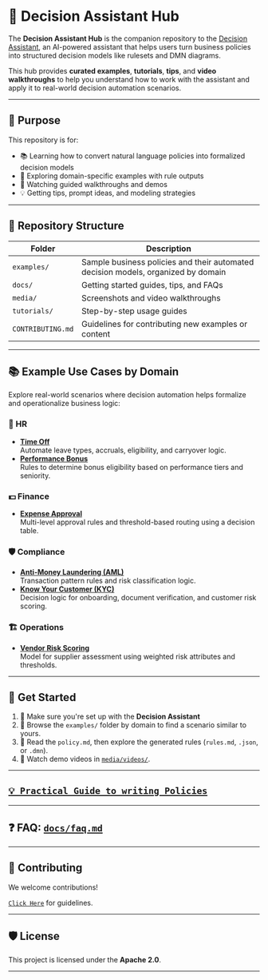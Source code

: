 # 🤖 Decision Assistant Hub

The **Decision Assistant Hub** is the companion repository to the [Decision Assistant](#), an AI-powered assistant that helps users turn business policies into structured decision models like rulesets and DMN diagrams.

This hub provides **curated examples**, **tutorials**, **tips**, and **video walkthroughs** to help you understand how to work with the assistant and apply it to real-world decision automation scenarios.

---

## 🎯 Purpose

This repository is for:
- 📚 Learning how to convert natural language policies into formalized decision models
- 🧪 Exploring domain-specific examples with rule outputs
- 🎥 Watching guided walkthroughs and demos
- 💡 Getting tips, prompt ideas, and modeling strategies

---

## 📁 Repository Structure

| Folder | Description |
|--------|-------------|
| `examples/` | Sample business policies and their automated decision models, organized by domain |
| `docs/` | Getting started guides, tips, and FAQs |
| `media/` | Screenshots and video walkthroughs |
| `tutorials/` | Step-by-step usage guides |
| `CONTRIBUTING.md` | Guidelines for contributing new examples or content |

---

## 📚 Example Use Cases by Domain

Explore real-world scenarios where decision automation helps formalize and operationalize business logic:

### 👥 HR
- **[Time Off](examples/hr/time_off_policy/)**  
  Automate leave types, accruals, eligibility, and carryover logic.  
- **[Performance Bonus](examples/hr/performance_bonus_policy/)**  
  Rules to determine bonus eligibility based on performance tiers and seniority.

### 💵 Finance
- **[Expense Approval](examples/finance/expense_approval/)**  
  Multi-level approval rules and threshold-based routing using a decision table.

### 🛡 Compliance
- **[Anti-Money Laundering (AML)](examples/compliance/aml_policy/)**  
  Transaction pattern rules and risk classification logic.  
- **[Know Your Customer (KYC)](examples/compliance/kyc_policy/)**  
  Decision logic for onboarding, document verification, and customer risk scoring.

### 🏗 Operations
- **[Vendor Risk Scoring](examples/operations/vendor_risk_scoring/)**  
  Model for supplier assessment using weighted risk attributes and thresholds.

---

## 🚀 Get Started

1. 🔧 Make sure you're set up with the **Decision Assistant**
2. 📂 Browse the `examples/` folder by domain to find a scenario similar to yours.
3. 🧠 Read the `policy.md`, then explore the generated rules (`rules.md`, `.json`, or `.dmn`).
4. 🎥 Watch demo videos in [`media/videos/`](media/videos/).

---

<!-- ## 🧠 Learn by Doing

Start with one of these tutorials:

- 📘 [Using the Assistant to Extract Rules](tutorials/01_using_the_assistant.md)
- 🛠️ [Refining and Editing the Generated Models](tutorials/02_editing_generated_models.md)

--- -->

## [`💡 Practical Guide to writing Policies`](docs/tips_and_tricks.md)

---

## ❓ FAQ: [`docs/faq.md`](docs/faq.md)

---

<!-- ## 🎥 Media

- 🖥️ [Demo Walkthrough](media/videos/demo_walkthrough.mp4)
- 📋 [From Policy to Rules – Explained](media/videos/from_policy_to_rules.mp4)

--- -->

## 🤝 Contributing

We welcome contributions!

[`Click Here`](CONTRIBUTING.md) for guidelines.

---

## 🛡 License

This project is licensed under the **Apache 2.0**.

---

<!-- ## 📬 Contact

Have a use case to showcase?  
Open an issue or start a [discussion](https://github.com/your-org/decision-assistant-hub/discussions) — we'd love to hear from you! -->
